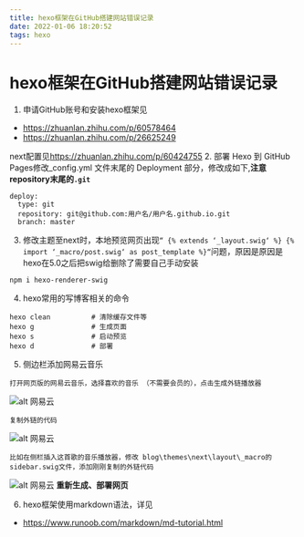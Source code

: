 ```yaml
---
title: hexo框架在GitHub搭建网站错误记录
date: 2022-01-06 18:20:52
tags: hexo
---
```

# hexo框架在GitHub搭建网站错误记录
<!--more-->
1. 申请GitHub账号和安装hexo框架见
* https://zhuanlan.zhihu.com/p/60578464
* https://zhuanlan.zhihu.com/p/26625249

next配置见<https://zhuanlan.zhihu.com/p/60424755>
2. 部署 Hexo 到 GitHub Pages修改_config.yml 文件末尾的 Deployment 部分，修改成如下,**注意repository末尾的``.git``**
```
deploy:
  type: git
  repository: git@github.com:用户名/用户名.github.io.git
  branch: master
```
3. 修改主题至next时，本地预览网页出现``“ {% extends ‘_layout.swig‘ %} {% import ‘_macro/post.swig‘ as post_template %}“``问题，原因是原因是hexo在5.0之后把swig给删除了需要自己手动安装
```
npm i hexo-renderer-swig 
```
4. hexo常用的写博客相关的命令
```
hexo clean          # 清除缓存文件等
hexo g              # 生成页面
hexo s              # 启动预览
hexo d              # 部署
```
5. 侧边栏添加网易云音乐
```
打开网页版的网易云音乐，选择喜欢的音乐 （不需要会员的），点击生成外链播放器
``` 
![alt 网易云](https://pic2.zhimg.com/v2-fcb7d44ccdca3760c98db0d13817f2b5_r.jpg)
```
复制外链的代码
```
![alt 网易云](https://pic4.zhimg.com/v2-16eec195312cde7b1d257fac6f3c8d0b_r.jpg)
```
比如在侧栏插入这首歌的音乐播放器，修改 blog\themes\next\layout\_macro的sidebar.swig文件，添加刚刚复制的外链代码
```
![alt 网易云](https://pic4.zhimg.com/v2-03db51002497b27e4d5888e0efd577c7_r.jpg)
**重新生成、部署网页**

6. hexo框架使用markdown语法，详见
* https://www.runoob.com/markdown/md-tutorial.html

